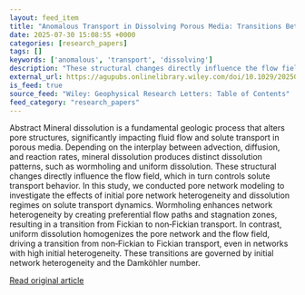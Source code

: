 ```yaml
---
layout: feed_item
title: "Anomalous Transport in Dissolving Porous Media: Transitions Between Fickian and Non‐Fickian Regimes"
date: 2025-07-30 15:08:55 +0000
categories: [research_papers]
tags: []
keywords: ['anomalous', 'transport', 'dissolving']
description: "These structural changes directly influence the flow field, which in turn controls solute transport behavior"
external_url: https://agupubs.onlinelibrary.wiley.com/doi/10.1029/2025GL115940?af=R
is_feed: true
source_feed: "Wiley: Geophysical Research Letters: Table of Contents"
feed_category: "research_papers"
---
```


Abstract Mineral dissolution is a fundamental geologic process that alters pore structures, significantly impacting fluid flow and solute transport in porous media. Depending on the interplay between advection, diffusion, and reaction rates, mineral dissolution produces distinct dissolution patterns, such as wormholing and uniform dissolution. These structural changes directly influence the flow field, which in turn controls solute transport behavior. In this study, we conducted pore network modeling to investigate the effects of initial pore network heterogeneity and dissolution regimes on solute transport dynamics. Wormholing enhances network heterogeneity by creating preferential flow paths and stagnation zones, resulting in a transition from Fickian to non‐Fickian transport. In contrast, uniform dissolution homogenizes the pore network and the flow field, driving a transition from non‐Fickian to Fickian transport, even in networks with high initial heterogeneity. These transitions are governed by initial network heterogeneity and the Damköhler number.

[Read original article](https://agupubs.onlinelibrary.wiley.com/doi/10.1029/2025GL115940?af=R)
